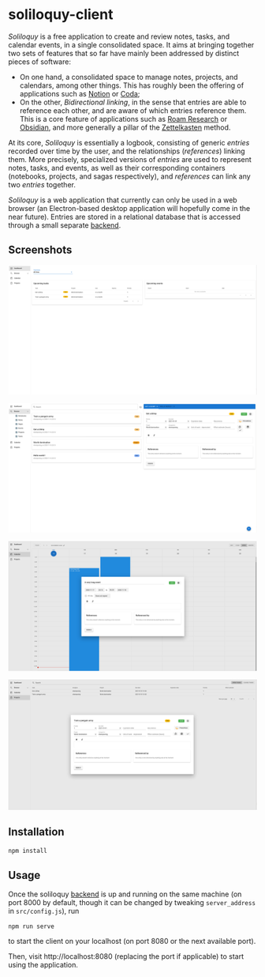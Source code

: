 soliloquy-client
================

_Soliloquy_ is a free application to create and review notes, tasks, and calendar events, in a single consolidated space. It aims at bringing together two sets of  features that so far have mainly been addressed by distinct pieces of software:

* On one hand, a consolidated space to manage notes, projects, and calendars, among other things. This has roughly been the offering of applications such as [Notion](https://www.notion.so/) or [Coda](https://coda.io/);
* On the other, _Bidirectional linking_, in the sense that entries are able to reference each other, and are aware of which entries reference them. This is a core feature of applications such as [Roam Research](https://roamresearch.com/) or [Obsidian](https://obsidian.md/), and more generally a pillar of the [Zettelkasten](https://en.wikipedia.org/wiki/Zettelkasten) method.

At its core, _Soliloquy_ is essentially a logbook, consisting of generic _entries_ recorded over time by the user, and the relationships (_references_) linking them. More precisely, specialized versions of _entries_ are used to represent notes, tasks, and events, as well as their corresponding containers (notebooks, projects, and sagas respectively), and _references_ can link any two _entries_ together.

_Soliloquy_ is a web application that currently can only be used in a web browser (an Electron-based desktop application will hopefully come in the near future). Entries are stored in a relational database that is accessed through a small separate [backend](https://github.com/Shampooing/soliloquy-server).

Screenshots
-----------

![Dashboard](doc/assets/dashboard.png)

![Browse](doc/assets/browse.png)

![Calendar](doc/assets/calendar_event_edit.png)

![Projects](doc/assets/projects_task_edit.png)

Installation
------------

```
npm install
```

Usage
-----

Once the soliloquy [backend](https://github.com/Shampooing/soliloquy-server) is up and running on the same machine (on port 8000 by default, though it can be changed by tweaking `server_address` in `src/config.js`), run

```
npm run serve
```

to start the client on your localhost (on port 8080 or the next available port).

Then, visit http://localhost:8080 (replacing the port if applicable) to start using the application.
